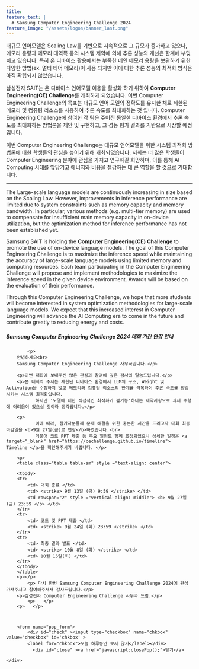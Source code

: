 ```yaml
---
title:
feature_text: |
  # Samsung Computer Engineering Challenge 2024
feature_image: "/assets/logos/banner_last.png"
---
```


대규모 언어모델은 Scaling Law를 기반으로 지속적으로 그 규모가 증가하고 있으나, 메모리 용량과 메모리 대역폭 등의 시스템 제약에 의해 추론 성능의 개선은 한계에 부딪치고 있습니다.
특히 온 디바이스 활용에서는 부족한 메인 메모리 용량을 보완하기 위한 다양한 방법(ex. 멀티 티어 메모리)이 사용 되지만 이에 대한 추론 성능의 최적화 방식은 아직 확립되지 않았습니다.

삼성전자 SAIT는 온 디바이스 언어모델 이용을 활성화 하기 위하여 **Computer Engineering(CE) Challenge**를 개최하게 되었습니다.
이번 Computer Engineering Challenge의 목표는 대규모 언어 모델의 정확도를 유지한 채로 제한된 메모리 및 컴퓨팅 리소스를 사용하여 추론 속도를 최대화하는 것 입니다.
Computer Engineering Challenge에 참여한 각 팀은 주어진 동일한 디바이스 환경에서 추론 속도를 최대화하는 방법론을 제안 및 구현하고, 그 성능 평가 결과를 기반으로 시상할 예정입니다.

이번 Computer Engineering Challenge는 대규모 언어모델을 위한 시스템 최적화 방법론에 대한 학생들의 관심을 높이기 위해 개최되었습니다. 저희는 더 많은 학생들이 Computer Engineering 분야에 관심을 가지고 연구하길 희망하며, 이를 통해 AI Computing 시대를 앞당기고 에너지와 비용을 절감하는 데 큰 역할을 할 것으로 기대합니다.    


<hr />

The Large-scale language models are continuously increasing in size based on the Scaling Law. However, improvements in inference performance are limited due to system constraints such as memory capacity and memory bandwidth. In particular, various methods (e.g. multi-tier memory) are used to compensate for insufficient main memory capacity in on-device utilization, but the optimization method for inference performance has not been established yet.

Samsung SAIT is holding the **Computer Engineering(CE) Challenge** to promote the use of on-device language models. The goal of this Computer Engineering Challenge is to maximize the inference speed while maintaining the accuracy of large-scale language models using limited memory and computing resources. Each team participating in the Computer Engineering Challenge will propose and implement methodologies to maximize the inference speed in the given device environment. Awards will be based on the evaluation of their performance.

Through this Computer Engineering Challenge, we hope that more students will become interested in system optimization methodologies for large-scale language models. We expect that this increased interest in Computer Engineering will advance the AI Computing era to come in the future and contribute greatly to reducing energy and costs.



<!-- layer popup content -->

<div class="layerPopup" id="layer_popup" style="visibility: visible;">
    <div class="layerBox">
        <h5 class="title">Samsung Computer Engineering Challenge 2024 대회 기간 연장 안내</h5>
        <div class="cont">
		
            <p>
	    안녕하세요<br>      
	    Samsung Computer Engineering Challenge 사무국입니다.</p>  
	   
	    <p>이번 대회에 보내주신 많은 관심과 참여에 깊은 감사의 말씀드립니다.</p>  
	    <p>본 대회의 주제는 제한된 디바이스 환경에서 LLM의 구조, Weight 및 Activation을 수정하지 않고 메모리와 컴퓨팅 리소스의 한계를 극복하여 추론 속도를 향상시키는 시스템 최적화입니다.         
               하지만 '모델에 대한 직접적인 최적화가 불가능'하다는 제약사항으로 과제 수행에 어려움이 있으실 것이라 생각됩니다.</p>  
            
	    <p>
               이에 따라, 참가자분들께 문제 해결을 위한 충분한 시간을 드리고자 대회 최종 마감일을 <b>9월 27일(금)로 연장</b>하였습니다.<br>  
               더불어 코드 PPT 제출 등 주요 일정도 함께 조정되었으니 상세한 일정은 <a target="_blank" href="https://cechallenge.github.io/timeline"> Timeline </a>을 확인해주시기 바랍니다. </p>

		<p>
  		<table class="table table-sm" style ="text-align: center">
    	
  		<tbody>
		<tr>
			<td> 대회 종료 </td> 
			<td> <strike> 9월 13일 (금) 9:59 </strike> </td>
   			<td rowspan="2" style ="vertical-align: middle"> <b> 9월 27일(금) 23:59 </b> </td> 
 		</tr>	
   		<tr>
   			<td> 코드 및 PPT 제출 </td> 
			<td> <strike> 9월 24일 (화) 23:59 </strike> </td>
 		</tr>	
   		<tr>
   			<td> 최종 결과 발표 </td> 
			<td> <strike> 10월 8일 (화) </strike> </td> 
   			<td> 10월 15일(화) </td> 
 		</tr>			
  		</tbody>
  		</table>
		<p></p>
            <p> 다시 한번 Samsung Computer Engineering Challenge 2024에 관심 가져주시고 참여해주셔서 감사드립니다.</p>   
	    <p>삼성전자 Computer Engineering Challenge 사무국 드림.</p>
            <p>   </p>
	    <p>   </p>
  
                 
         
        <form name="pop_form">
            <div id="check" ><input type="checkbox" name="chkbox" value="checkbox" id='chkbox' >
            <label for="chkbox">오늘 하루동안 보지 않기</label></div>
		      <div id="close" ><a href="javascript:closePop();">닫기</a>
		
	</div>  

